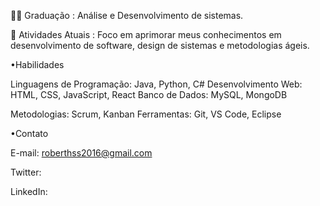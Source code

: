👨‍🎓 Graduação : Análise e Desenvolvimento de sistemas.

🌱 Atividades Atuais : Foco em aprimorar meus conhecimentos em desenvolvimento de software, design de sistemas e metodologias ágeis.

•Habilidades

Linguagens de Programação: Java, Python, C#
Desenvolvimento Web: HTML, CSS, JavaScript, React
Banco de Dados: MySQL, MongoDB

Metodologias: Scrum, Kanban
Ferramentas: Git, VS Code, Eclipse

•Contato

E-mail: roberthss2016@gmail.com

Twitter:

LinkedIn:
